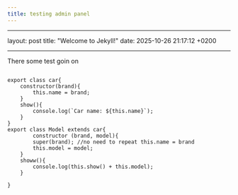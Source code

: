 ```yaml
---
title: testing admin panel
---
```


---
layout: post
title:  "Welcome to Jekyll!"
date:   2025-10-26 21:17:12 +0200

---

There some test goin on

```

export class car{
    constructor(brand){
        this.name = brand;
    }
    show(){
        console.log(`Car name: ${this.name}`);
    }
}
export class Model extends car{
        constructor (brand, model){
        super(brand); //no need to repeat this.name = brand
        this.model = model;
    }
    showw(){
        console.log(this.show() + this.model);
    }

}

```

